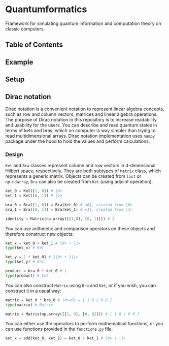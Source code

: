 # Quantumformatics

Framework for simulating quantum information and computation theory on classic computers.

## Table of Contents

## Example

## Setup

## Dirac notation

Dirac notation is a convenient notation to represent linear algebra concepts, such as row and column vectors, matrices and linear algebra operations. The purpose of Dirac notation in this repository is to increase readability and usability for the users. You can describe and read quantum states in terms of kets and bras, which on computer is way simpler than trying to read multidimensional arrays. Dirac notation implementation uses `numpy` package under the hood to hold the values and perform calculations.

### Design

`Ket` and `Bra` classes represent column and row vectors in d-dimensional Hilbert space, respectively. They are both subtypes of `Matrix` class, which represents a generic matrix. Objects can be created from `list` or `np.ndarray`, `Bra` can also be created from `Ket` (using adjoint operation).

```python
ket_0 = Ket([1, 0]) # |0>
ket_1 = Ket([0, 1]) # |1>

bra_0 = Bra([1, 0]) = Bra(ket_0) # <0|, created from |0>
bra_1 = Bra([0, 1]) = Bra(ket_1) # <1|, created from |1>

identity = Matrix(np.array([[1,0], [0, 1]])) # I
```

You can use arithmetic and comparison operators on these objects and therefore construct new objects:

```python
ket_x = ket_0 + ket_1 # |0> + |1>
type(ket_x) # Ket

ket_y = 2 * ket_01 # 2|0> + 2|1>
type(ket_y) # Ket

product = bra_0 * ket_0 # 1
type(product) # Int
```

You can also construct `Matrix` using `Bra` and `Ket`, or if you wish, you can construct it in a usual way:

```python
matrix = ket_0 * bra_0 # |0><0| = [ 1 0 / 0 0 ]
type(matrix) # Matrix

matrix = Matrix(np.array([[1, 0], [0, 0]])) # [ 1 0 / 0 0 ]
```

You can either use the operators to perform mathematical functions, or you can use functions provided in the `functions.py` file.

```python
ket_x = add(ket_0, ket_1) = ket_0 + ket_1 # |0> + |1>
```
